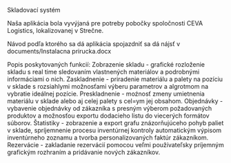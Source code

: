 Skladovací systém

Naša aplikácia bola vyvýjaná pre potreby pobočky spoločnosti CEVA Logistics, lokalizovanej v Strečne.

Návod podľa ktorého sa dá aplikácia spojazdniť sa dá nájsť v documents/Instalacna prirucka.docx

Popis poskytovaných funkcií:
Zobrazenie skladu - grafické rozloženie skladu s real time sledovaním vlastnených materiálov a podrobnými informáciami o nich.
Zaskladnenie - priradenie materiálu a palety na pozíciu v sklade s rozsiahlymi možnosťami výberu parametrov a algrotmom na vybratie ideálnej pozície.
Preskladnenie - moźnosť zmeny umietnenia materiálu v sklade alebo aj celej palety s cel=ym jej obsahom.
Objednávky - vybavenie objednávky od zákazníka s presným výberom požadovaných produktov a možnosťou exportu dodacieho listu do viecerých formátov súborov.
Štatistiky - zobrazenie a export grafu znázorňujúceho pohyb paliet v sklade, spríjemnenie procesu inventúrnej kontroly automatickým výpisom inventúrneho zoznamu a tvorba personalizovaných faktúr zákazníkom.
Rezervácie - zakladanie rezervácií pomocou veľmi používateľsky príjemným grafickým rozhraním a pridávanie nových zákazníkov.
